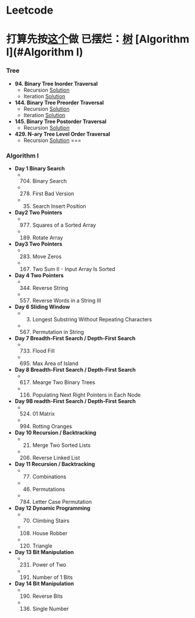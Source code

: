 # Leetcode
打算先按[这个](https://zxi.mytechroad.com/blog/leetcode-problem-categories/)做
已摆烂：[树](#Tree)
[Algorithm I](#Algorithm I)
===
### Tree
+ **94. Binary Tree Inorder Traversal**
  + Recursion [Solution](https://github.com/xdnyb/Leetcode/blob/main/Problems/94Recursion.py)
  + Iteration [Solution](https://github.com/xdnyb/Leetcode/blob/main/Problems/94Iteration.py)
+ **144. Binary Tree Preorder Traversal**
  + Recursion [Solution](https://github.com/xdnyb/Leetcode/blob/main/Problems/144Recursion.py)
  + Iteration [Solution](https://github.com/xdnyb/Leetcode/blob/main/Problems/144Iteration.py)
+ **145. Binary Tree Postorder Traversal**
  + Recursion [Solution](https://github.com/xdnyb/Leetcode/blob/main/Problems/145Recursion.py)
+ **429. N-ary Tree Level Order Traversal**
  + Recursion [Solution](https://github.com/xdnyb/Leetcode/blob/main/Problems/429Recursion.py)
===
### Algorithm I
+ **Day 1 Binary Search**
  + 704. Binary Search
  + 278. First Bad Version
  + 35. Search Insert Position
+ **Day2 Two Pointers**
  + 977. Squares of a Sorted Array
  + 189. Rotate Array
+ **Day3 Two Pointers**
  + 283. Move Zeros
  + 167. Two Sum II - Input Array Is Sorted
+ **Day 4 Two Pointers**
  + 344. Reverse String
  + 557. Reverse Words in a String III
+ **Day 6 Sliding Window**
  + 3. Longest Substring Without Repeating Characters
  + 567. Permutation in String
+ **Day 7 Breadth-First Search / Depth-First Search**
  + 733. Flood Fill
  + 695. Max Area of Island
+ **Day 8 Breadth-First Search / Depth-First Search**
  + 617. Mearge Two Binary Trees
  + 116. Populating Next Right Pointers in Each Node
+ **Day 9B readth-First Search / Depth-First Search**
  + 524. 01 Matrix
  + 994. Rotting Oranges
+ **Day 10 Recursion / Backtracking**
  + 21. Merge Two Sorted Lists
  + 206. Reverse Linked List
+ **Day 11 Recursion / Backtracking**
  + 77. Combinations
  + 46. Permutations
  + 784. Letter Case Permutation
+ **Day 12 Dynamic Programming**
  + 70. Climbing Stairs
  + 108. House Robber
  + 120. Triangle
+ **Day 13 Bit Manipulation**
  + 231. Power of Two
  + 191. Number of 1 Bits
+ **Day 14 Bit Manipulation**
  + 190. Reverse Bits
  + 136. Single Number
